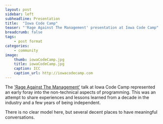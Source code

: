 ```yaml
---
layout: post
sidebar: left
subheadline: Presentation
title:  "Iowa Code Camp"
teaser: "'Rage Against The Management' presentation at Iowa Code Camp"
breadcrumb: false
tags:
    - post format
categories:
    - community
image:
    thumb: iowaCodeCamp.jpg
    title: iowaCodeCamp.jpg
    caption: ICC
    caption_url: http://iowacodecamp.com
---
```


The <a href='https://docs.google.com/presentation/d/1MWzsxFWKZzV6j7m-qfgQ5rZVId0OLYZ2a3Ylqtnbis4/edit?usp=sharing' target='new'>'Rage Against The Management'</a> talk at Iowa Code Camp represented an early foray into the non-technical aspects of programming.
This was an attempt to share experiences and lessons learned from a decade in the industry and a few years of being independent.  

There is no clear model here, but several decent places to have meaningful conversations.